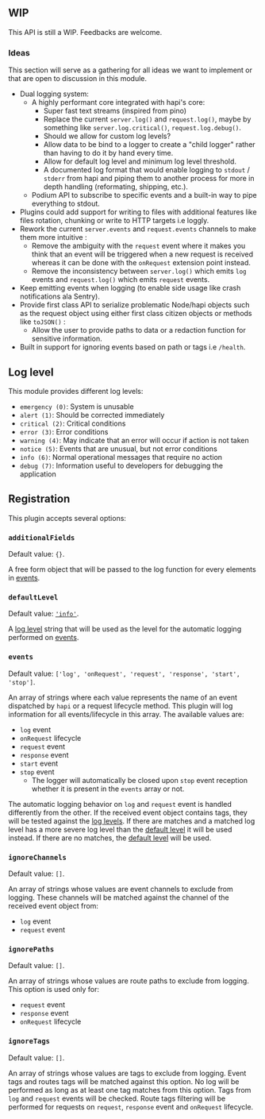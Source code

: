 ## WIP

This API is still a WIP. Feedbacks are welcome.

### Ideas

This section will serve as a gathering for all ideas we want to implement or that are open to discussion in this module.

- Dual logging system:
  - A highly performant core integrated with hapi's core:
    - Super fast text streams (inspired from pino)
    - Replace the current `server.log()` and `request.log()`, maybe by something like `server.log.critical()`, `request.log.debug()`.
    - Should we allow for custom log levels?
    - Allow data to be bind to a logger to create a "child logger" rather than having to do it by hand every time.
    - Allow for default log level and minimum log level threshold.
    - A documented log format that would enable logging to `stdout` / `stderr` from hapi and piping them to another process for more in depth handling (reformating, shipping, etc.).
  - Podium API to subscribe to specific events and a built-in way to pipe everything to stdout.
- Plugins could add support for writing to files with additional features like files rotation, chunking or write to HTTP targets i.e loggly.
- Rework the current `server.events` and `request.events` channels to make them more intuitive :
  - Remove the ambiguity with the `request` event where it makes you think that an event will be triggered when a new request is received whereas it can be done with the `onRequest` extension point instead.
  - Remove the inconsistency between `server.log()` which emits `log` events and `request.log()` which emits `request` events.
- Keep emitting events when logging (to enable side usage like crash notifications ala Sentry).
- Provide first class API to serialize problematic Node/hapi objects such as the request object using either first class citizen objects or methods like `toJSON()` :
  - Allow the user to provide paths to data or a redaction function for sensitive information.
- Built in support for ignoring events based on path or tags i.e `/health`.

## <a name="log-level" /> Log level

This module provides different log levels:

- `emergency (0)`: System is unusable
- `alert (1)`: Should be corrected immediately
- `critical (2)`: Critical conditions
- `error (3)`: Error conditions
- `warning (4)`: May indicate that an error will occur if action is not taken
- `notice (5)`: Events that are unusual, but not error conditions
- `info (6)`: Normal operational messages that require no action
- `debug (7)`: Information useful to developers for debugging the application

## <a name="registration" /> Registration

This plugin accepts several options:

### <a name="register.additionalFields" /> `additionalFields`

Default value: `{}`.

A free form object that will be passed to the log function for every elements in [events](#register.events).

### <a name="register.defaultLevel" /> `defaultLevel`

Default value: [`'info'`](#log-level).

A [log level](#log-level) string that will be used as the level for the automatic logging performed on [events](#register.events).

### <a name="register.events" /> `events`

Default value: `['log', 'onRequest', 'request', 'response', 'start', 'stop']`.

An array of strings where each value represents the name of an event dispatched by `hapi` or a request lifecycle method. This plugin will log information for all events/lifecycle in this array. The available values are:

- `log` event
- `onRequest` lifecycle
- `request` event
- `response` event
- `start` event
- `stop` event
  - The logger will automatically be closed upon `stop` event reception whether it is present in the `events` array or not.

The automatic logging behavior on `log` and `request` event is handled differently from the other. If the received event object contains tags, they will be tested against the [log levels](#log-levels). If there are matches and a matched log level has a more severe log level than the [default level](#register.defaultLevel) it will be used instead. If there are no matches, the [default level](#register.defaultLevel) will be used.

### <a name="register.ignoreChannels" /> `ignoreChannels`

Default value: `[]`.

An array of strings whose values are event channels to exclude from logging. These channels will be matched against the channel of the received event object from:

- `log` event
- `request` event

### <a name="register.ignorePaths" /> `ignorePaths`

Default value: `[]`.

An array of strings whose values are route paths to exclude from logging. This option is used only for:

- `request` event
- `response` event
- `onRequest` lifecycle

### <a name="register.ignoreTags" /> `ignoreTags`

Default value: `[]`.

An array of strings whose values are tags to exclude from logging. Event tags and routes tags will be matched against this option. No log will be performed as long as at least one tag matches from this option. Tags from `log` and `request` events will be checked. Route tags filtering will be performed for requests on `request`, `response` event and `onRequest` lifecycle.
